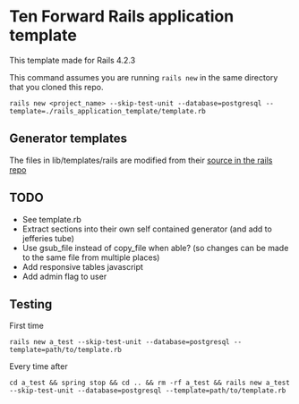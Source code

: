 # Ten Forward Rails application template
This template made for Rails 4.2.3

This command assumes you are running `rails new` in the same directory that you cloned this repo.

    rails new <project_name> --skip-test-unit --database=postgresql --template=./rails_application_template/template.rb

## Generator templates
The files in lib/templates/rails are modified from their [source in the rails repo](https://github.com/rails/rails/tree/master/railties/lib/rails/generators/rails)

## TODO
* See template.rb
* Extract sections into their own self contained generator (and add to jefferies tube)
* Use gsub\_file instead of copy\_file when able? (so changes can be made to the same file from multiple places)
* Add responsive tables javascript
* Add admin flag to user

## Testing
First time

    rails new a_test --skip-test-unit --database=postgresql --template=path/to/template.rb

Every time after

    cd a_test && spring stop && cd .. && rm -rf a_test && rails new a_test --skip-test-unit --database=postgresql --template=path/to/template.rb

